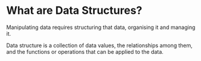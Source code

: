 <h1>What are Data Structures?</h1>

Manipulating data requires structuring that data, organising it and managing it. 

Data structure is a collection of data values, the relationships among them, 
and the functions or operations that can be applied to the data. 




